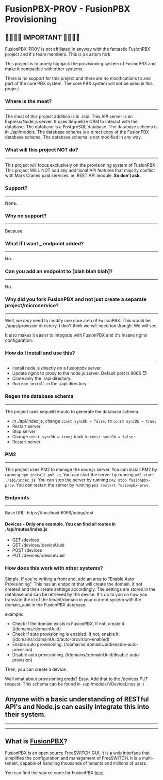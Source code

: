 # FusionPBX-PROV - FusionPBX Provisioning

## 🔔🔔🔔🔔 IMPORTANT 🔔🔔🔔🔔

FusionPBX-PROV is not affiliated in anyway with the fantastic FusionPBX project and it's team members. This is a custom fork.

This project is to purely highjack the provisioning system of FusionPBX and make it compatible with other systems.

There is no support for this project and there are no modifications to and part of the core PBX system. The core PBX system will not be used in this project.

### Where is the meat?

---

The meat of this project addition is in ./api. This API server is an Express/Node.js server. It uses Sequelize ORM to interact with the database. The database is a PostgreSQL database. The database schema is in ./api/models. The database schema is a direct copy of the FusionPBX database schema. The database schema is not modified in any way.

### What will this project NOT do?

---

This project will focus exclusively on the provisioning system of FusionPBX. This project WILL NOT add any additional API features that majorly conflict with Mark Cranes paid services. ie: REST API module. **So don't ask.**

### Support?

---

None.

### Why no support?

---

Because.

### What if I want **\_** endpoint added?

---

No.

### Can you add an endpoint to [blah blah blah]?

---

No.

### Why did you fork FusionPBX and not just create a separate project/microservice?

---

Well, we _may_ need to modify one core area of FusionPBX. This would be ./apps/provision directory. I don't think we will need too though. We will see.

It also makes it easier to integrate with FusionPBX and it's insane nginx configuration.

### How do I install and use this?

---

- Install node.js directly on a fusionpbx server.
- Update nginx to proxy to the node.js server. Default port is 6066 😈
- Clone only the ./api directory.
- Run `npm install` in the ./api directory.

### Regen the database schema

---

The project uses sequelize-auto to generate the database schema.

- In ./api/index.js, change `const syncDb = false;` to `const syncDb = true;`
- Restart server
- Stop server
- Change `const syncDb = true;` back to `const syncDb = false;`
- Restart server

### PM2

---

This project uses PM2 to manage the node.js server. You can install PM2 by running `npm install pm2 -g`. You can start the server by running `pm2 start ./api/index.js`. You can stop the server by running `pm2 stop fusionpbx-prov`. You can restart the server by running `pm2 restart fusionpbx-prov`.

### Endpoints

---

Base URL: https://localhost:6066/autop/rest

#### Devices - Only one example. You can find all routes in ./api/routes/index.js

- GET /devices
- GET /devices/:deviceUuid
- POST /devices
- PUT /devices/:deviceUuid

### How does this work with other systems?

Simple. If you're writing a front end, add an area to "Enable Auto Provisioning". This has an endpoint that will create the domain, if not created and then create settings accordingly. The settings are stored in the database and can be retrieved by the device. It's up to you on how you translate the id of the tenant/domain in your current system with the domain_uuid in the FusionPBX database.

example:

- Check if the domain exists in FusionPBX. If not, create it. (/domains/:domainUuid)
- Check if auto provisioning is enabled. If not, enable it. (/domains/:domainUuid/auto-provision-enabled)
- Enable auto provisioning. (/domains/:domainUuid/enable-auto-provision)
- Disable auto provisioning. (/domains/:domainUuid/disable-auto-provision)

Then, you can create a device.

Well what about provisioning creds? Easy. Add that to the /devices PUT request. This schema can be found in ./api/models/VDeviceLines.js :)

## Anyone with a basic understanding of RESTful API's and Node.js can easily integrate this into their system.

---

---

## What is [FusionPBX](https://www.fusionpbx.com/)?

FusionPBX is an open source FreeSWITCH GUI. It is a web interface that simplifies the configuration and management of FreeSWITCH. It is a multi-tenant, capable of handling thousands of tenants and millions of users.

You can find the source code for FusionPBX [here](https://github.com/fusionpbx/fusionpbx)
